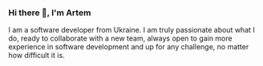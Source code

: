 ### Hi there 👋, I'm Artem

I am a software developer from Ukraine. I am truly passionate about what I do, ready to collaborate with a new team, always open to gain more experience in software development and up for any challenge, no matter how difficult it is.
